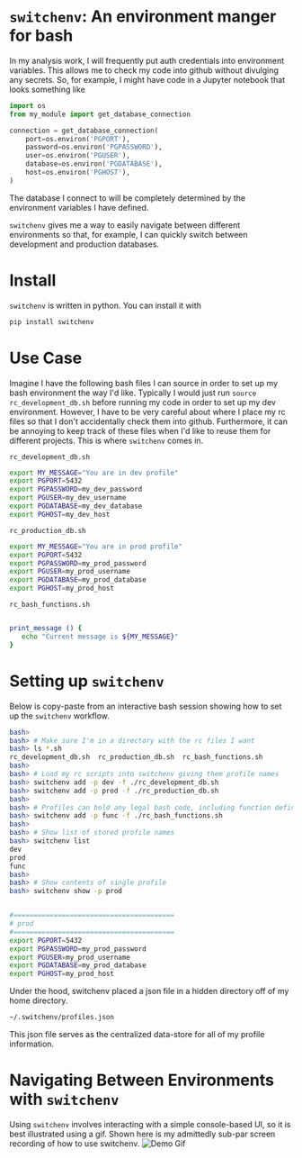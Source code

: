 # `switchenv`: An environment manger for bash
In my analysis work, I will frequently put auth credentials into environment variables.  This allows me to check my code into github without divulging any secrets.  So, for example, I might have code in a Jupyter notebook that looks something like
```python
import os
from my_module import get_database_connection

connection = get_database_connection(
    port=os.environ('PGPORT'),
    password=os.environ('PGPASSWORD'),
    user=os.environ('PGUSER'),
    database=os.environ('PGDATABASE'),
    host=os.environ('PGHOST'),
)
```
The database I connect to will be completely determined by the environment variables I have defined.

`switchenv` gives me a way to easily navigate between different environments so that, for example, I can quickly switch between development and production databases.

# Install
`switchenv` is written in python.  You can install it with
```bash
pip install switchenv
```

# Use Case
Imagine I have the following bash files I can source in order to set up my bash
environment the way I'd like.  Typically I would just run `source rc_development_db.sh` before running my code in order to set up my dev environment.  However, I have to be very careful about where I place my rc files so that I don't accidentally check them into github.  Furthermore, it can be annoying to keep track of these files when I'd like to reuse them for different projects.  This is where `switchenv` comes in.

`rc_development_db.sh`
```bash
export MY_MESSAGE="You are in dev profile"
export PGPORT=5432
export PGPASSWORD=my_dev_password
export PGUSER=my_dev_username
export PGDATABASE=my_dev_database
export PGHOST=my_dev_host
```

`rc_production_db.sh`
```bash
export MY_MESSAGE="You are in prod profile"
export PGPORT=5432
export PGPASSWORD=my_prod_password
export PGUSER=my_prod_username
export PGDATABASE=my_prod_database
export PGHOST=my_prod_host
```

`rc_bash_functions.sh`
```bash

print_message () {
   echo "Current message is ${MY_MESSAGE}"
}
```

# Setting up `switchenv`
Below is copy-paste from an interactive bash session showing how to set up the `switchenv` workflow.


```bash
bash>
bash> # Make sure I'm in a directory with the rc files I want
bash> ls *.sh
rc_development_db.sh  rc_production_db.sh  rc_bash_functions.sh
bash>
bash> # Load my rc scripts into switchenv giving them profile names
bash> switchenv add -p dev -f ./rc_development_db.sh
bash> switchenv add -p prod -f ./rc_production_db.sh
bash>
bash> # Profiles can hold any legal bash code, including function definitions.
bash> switchenv add -p func -f ./rc_bash_functions.sh
bash>
bash> # Show list of stored profile names
bash> switchenv list
dev
prod
func
bash>
bash> # Show contents of single profile
bash> switchenv show -p prod


#========================================
# prod
#========================================
export PGPORT=5432
export PGPASSWORD=my_prod_password
export PGUSER=my_prod_username
export PGDATABASE=my_prod_database
export PGHOST=my_prod_host
```

Under the hood, switchenv placed a json file in a hidden directory off of my home
directory.
```bash
~/.switchenv/profiles.json
```
This json file serves as the centralized data-store for all of my profile information.

# Navigating Between Environments with `switchenv`
Using `switchenv` involves interacting with a simple console-based UI, so it is best illustrated using a gif.
Shown here is my admittedly sub-par screen recording of how to use switchenv.
![Demo Gif](https://github.com/robdmc/switchenv/blob/master/images/switchenv_demo.gif)
